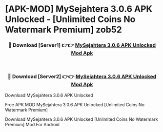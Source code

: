 # [APK-MOD] MySejahtera 3.0.6 APK Unlocked - [Unlimited Coins No Watermark Premium] zob52



<div align="center">
<h3>🔴 Download [Server1] 👉👉 <a href="https://momento.my/?title=MySejahtera_3.0.6_APK_Unlocked">MySejahtera 3.0.6 APK Unlocked Mod Apk</a></h3><br>

<h3>🔴 Download [Server2] 👉👉 <a href="https://momento.my/?title=MySejahtera_3.0.6_APK_Unlocked">MySejahtera 3.0.6 APK Unlocked Mod Apk</a></h3>
</div>



Download MySejahtera 3.0.6 APK Unlocked 

Free APK MOD MySejahtera 3.0.6 APK Unlocked [Unlimited Coins No Watermark Premium]

Download MySejahtera 3.0.6 APK Unlocked [Unlimited Coins No Watermark Premium] Mod For Android

